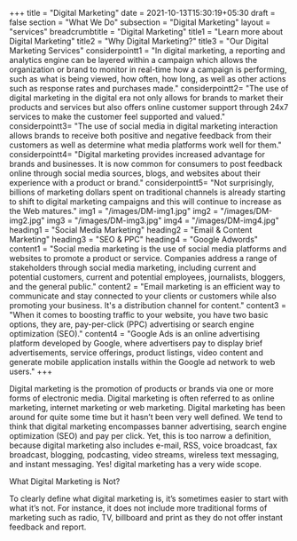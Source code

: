 +++
title = "Digital Marketing"
date = 2021-10-13T15:30:19+05:30
draft = false
section = "What We Do"
subsection = "Digital Marketing"
layout = "services"
breadcrumbtitle = "Digital Marketing"
title1 = "Learn more about Digital Marketing"
title2 = "Why Digital Marketing?"
title3 = "Our Digital Marketing Services"
considerpointt1 = "In digital marketing, a reporting and analytics engine can be layered within a campaign which allows the organization or brand to monitor in real-time how a campaign is performing, such as what is being viewed, how often, how long, as well as other actions such as response rates and purchases made."
considerpointt2= "The use of digital marketing in the digital era not only allows for brands to market their products and services but also offers online customer support through 24x7 services to make the customer feel supported and valued."
considerpointt3= "The use of social media in digital marketing interaction allows brands to receive both positive and negative feedback from their customers as well as determine what media platforms work well for them."
considerpointt4= "Digital marketing provides increased advantage for brands and businesses. It is now common for consumers to post feedback online through social media sources, blogs, and websites about their experience with a product or brand."
considerpointt5= "Not surprisingly, billions of marketing dollars spent on traditional channels is already starting to shift to digital marketing campaigns and this will continue to increase as the Web matures."
img1 = "/images/DM-img1.jpg"
img2 = "/images/DM-img2.jpg"
img3 = "/images/DM-img3.jpg"
img4 = "/images/DM-img4.jpg"
heading1 = "Social Media Marketing"
heading2 = "Email & Content Marketing"
heading3 = "SEO & PPC"
heading4 = "Google Adwords"
content1 = "Social media marketing is the use of social media platforms and websites to promote a product or service. Companies address a range of stakeholders through social media marketing, including current and potential customers, current and potential employees, journalists, bloggers, and the general public."
content2 = "Email marketing is an efficient way to communicate and stay connected to your clients or customers while also promoting your business. It's a distribution channel for content."
content3 = "When it comes to boosting traffic to your website, you have two basic options, they are, pay-per-click (PPC) advertising or search engine optimization (SEO)."
content4 = "Google Ads is an online advertising platform developed by Google, where advertisers pay to display brief advertisements, service offerings, product listings, video content and generate mobile application installs within the Google ad network to web users."
+++
<p class="text-justify">Digital marketing is the promotion of products or brands via one or more forms of electronic media. Digital marketing is often referred to as online marketing, internet marketing or web marketing. Digital marketing has been around for quite some time but it hasn’t been very well defined. We tend to think that digital marketing encompasses banner advertising, search engine optimization (SEO) and pay per click. Yet, this is too narrow a definition, because digital marketing also includes e-mail, RSS, voice broadcast, fax broadcast, blogging, podcasting, video streams, wireless text messaging, and instant messaging. Yes! digital marketing has a very wide scope.</p>

<p class="heading-needs">What Digital Marketing is Not?</p>

<p class="text-justify">To clearly define what digital marketing is, it’s sometimes easier to start with what it’s not. For instance, it does not include more traditional forms of marketing such as radio, TV, billboard and print as they do not offer instant feedback and report.</p>


